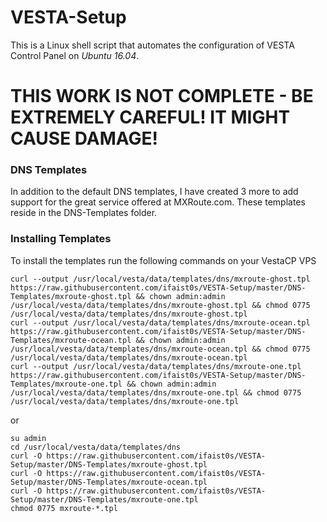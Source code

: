 # VESTA-Setup
This is a Linux shell script that automates the configuration of VESTA Control Panel on *Ubuntu 16.04*.

# THIS WORK IS NOT COMPLETE - BE EXTREMELY CAREFUL! IT MIGHT CAUSE DAMAGE!

### DNS Templates ###
In addition to the default DNS templates, I have created 3 more to add support for the great service offered at MXRoute.com. These templates reside in the DNS-Templates folder.

### Installing Templates ###
To install the templates run the following commands on your VestaCP VPS
```
curl --output /usr/local/vesta/data/templates/dns/mxroute-ghost.tpl https://raw.githubusercontent.com/ifaist0s/VESTA-Setup/master/DNS-Templates/mxroute-ghost.tpl && chown admin:admin /usr/local/vesta/data/templates/dns/mxroute-ghost.tpl && chmod 0775 /usr/local/vesta/data/templates/dns/mxroute-ghost.tpl
curl --output /usr/local/vesta/data/templates/dns/mxroute-ocean.tpl https://raw.githubusercontent.com/ifaist0s/VESTA-Setup/master/DNS-Templates/mxroute-ocean.tpl && chown admin:admin /usr/local/vesta/data/templates/dns/mxroute-ocean.tpl && chmod 0775 /usr/local/vesta/data/templates/dns/mxroute-ocean.tpl
curl --output /usr/local/vesta/data/templates/dns/mxroute-one.tpl https://raw.githubusercontent.com/ifaist0s/VESTA-Setup/master/DNS-Templates/mxroute-one.tpl && chown admin:admin /usr/local/vesta/data/templates/dns/mxroute-one.tpl && chmod 0775 /usr/local/vesta/data/templates/dns/mxroute-one.tpl
```
or
```
su admin
cd /usr/local/vesta/data/templates/dns
curl -O https://raw.githubusercontent.com/ifaist0s/VESTA-Setup/master/DNS-Templates/mxroute-ghost.tpl
curl -O https://raw.githubusercontent.com/ifaist0s/VESTA-Setup/master/DNS-Templates/mxroute-ocean.tpl
curl -O https://raw.githubusercontent.com/ifaist0s/VESTA-Setup/master/DNS-Templates/mxroute-one.tpl
chmod 0775 mxroute-*.tpl
```
